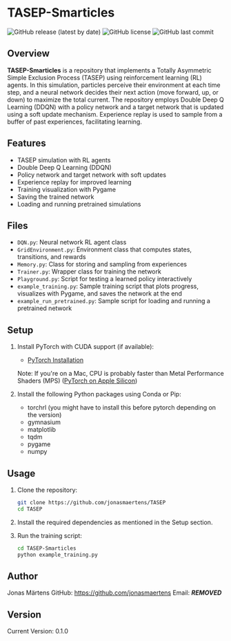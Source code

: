 # TASEP-Smarticles

![GitHub release (latest by date)](https://img.shields.io/github/v/release/jonasmaertens/TASEP?style=flat)
![GitHub license](https://img.shields.io/github/license/jonasmaertens/TASEP)
![GitHub last commit](https://img.shields.io/github/last-commit/jonasmaertens/TASEP)

## Overview

**TASEP-Smarticles** is a repository that implements a Totally Asymmetric Simple Exclusion Process (TASEP) using reinforcement learning (RL) agents. In this simulation, particles perceive their environment at each time step, and a neural network decides their next action (move forward, up, or down) to maximize the total current. The repository employs Double Deep Q Learning (DDQN) with a policy network and a target network that is updated using a soft update mechanism. Experience replay is used to sample from a buffer of past experiences, facilitating learning.

## Features

- TASEP simulation with RL agents
- Double Deep Q Learning (DDQN)
- Policy network and target network with soft updates
- Experience replay for improved learning
- Training visualization with Pygame
- Saving the trained network
- Loading and running pretrained simulations

## Files

- `DQN.py`: Neural network RL agent class
- `GridEnvironment.py`: Environment class that computes states, transitions, and rewards
- `Memory.py`: Class for storing and sampling from experiences
- `Trainer.py`: Wrapper class for training the network
- `Playground.py`: Script for testing a learned policy interactively
- `example_training.py`: Sample training script that plots progress, visualizes with Pygame, and saves the network at the end
- `example_run_pretrained.py`: Sample script for loading and running a pretrained network

## Setup

1. Install PyTorch with CUDA support (if available):

   - [PyTorch Installation](https://pytorch.org/get-started/locally/)

   Note: If you're on a Mac, CPU is probably faster than Metal Performance Shaders (MPS) ([PyTorch on Apple Silicon](https://developer.apple.com/metal/pytorch/))

2. Install the following Python packages using Conda or Pip:

   - torchrl (you might have to install this before pytorch depending on the version) 
   - gymnasium
   - matplotlib
   - tqdm
   - pygame
   - numpy

## Usage

1. Clone the repository:

   ```bash
   git clone https://github.com/jonasmaertens/TASEP
   cd TASEP

2. Install the required dependencies as mentioned in the Setup section.

3. Run the training script:

    ```bash
    cd TASEP-Smarticles
    python example_training.py

## Author
Jonas Märtens
GitHub: https://github.com/jonasmaertens
Email: ***REMOVED***

## Version
Current Version: 0.1.0